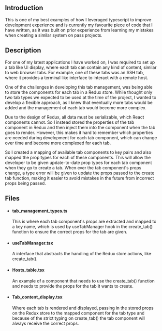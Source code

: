 ## Introduction
This is one of my best examples of how I leveraged typescript to improve development experience and is currently my favourite piece of code that I have written, as it was built on prior experience from learning my mistakes when creating a similar system on pass projects.

## Description
For one of my latest applications I have worked on, I was required to set up a tab like UI display, where each tab can contain any kind of content, similar to web browser tabs. For example, one of these tabs was an SSH tab, where it provides a terminal like interface to interact with a remote host.

One of the challenges in developing this tab management, was being able to store the components for each tab in a Redux store. While thought only two tab types we expected to be used at the time of the project, I wanted to develop a flexible approach, as I knew that eventually more tabs would be added and the management of each tab would become more complex.

Due to the design of Redux, all data must be serializable, which React components cannot. So I instead stored the properties of the tab component in Redux and then inject them into the component when the tab goes to render. However, this makes it hard to remember which properties are needed during development for each tab component, which can change over time and become more complexed for each tab.

So I created a mapping of available tab components to key pairs and also mapped the prop types for each of these components. This will allow the developer to be given update-to-date prop types for each tab component when they go to create a tab. When ever the tab component's props change, a type error will be given to update the props passed to the create tab function, making it easier to avoid mistakes in the future from incorrect props being passed.

## Files
- #### tab_management_types.ts
	This is where each tab component's props are extracted and mapped to a key name, which is used by useTabManager hook in the create_tab() function to ensure the correct props for the tab are given.

- #### useTabManager.tsx
	A interface that abstracts the handling of the Redux store actions, like create_tab().
 
- #### Hosts_table.tsx
	An example of a component that needs to use the create_tab() function and needs to provide the props for the tab it wants to create.

- #### Tab_content_display.tsx
	Where each tab is rendered and displayed, passing in the stored props on the Redux store to the mapped component for the tab type and because of the strict typing on create_tab() the tab component will always receive the correct props.
